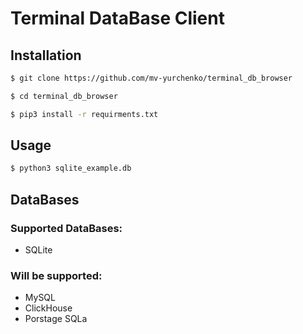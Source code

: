 # Terminal DataBase Client

## Installation 

```bash
$ git clone https://github.com/mv-yurchenko/terminal_db_browser

$ cd terminal_db_browser

$ pip3 install -r requirments.txt
```

## Usage

```bash
$ python3 sqlite_example.db
```

## DataBases

### Supported DataBases: 
* SQLite

### Will be supported: 

* MySQL 
* ClickHouse
* Porstage SQLa